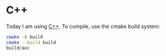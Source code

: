 # C++

Today I am using [C++](https://www.cplusplus.com/). To compile, use the cmake build system:

```bash
cmake -B build
cmake --build build
build/aoc
```
